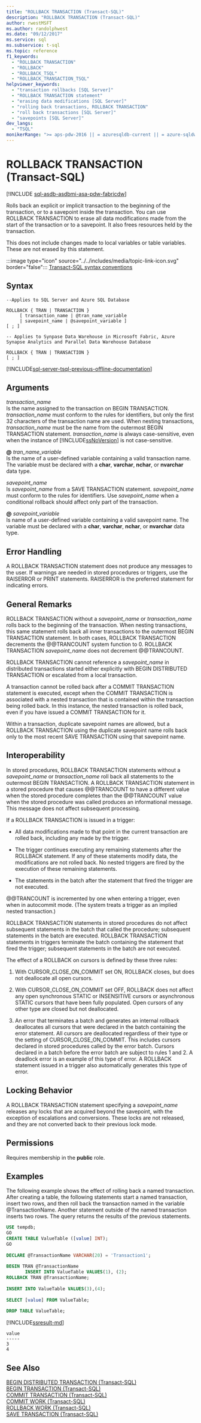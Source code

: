 ```yaml
---
title: "ROLLBACK TRANSACTION (Transact-SQL)"
description: "ROLLBACK TRANSACTION (Transact-SQL)"
author: rwestMSFT
ms.author: randolphwest
ms.date: "09/12/2017"
ms.service: sql
ms.subservice: t-sql
ms.topic: reference
f1_keywords:
  - "ROLLBACK TRANSACTION"
  - "ROLLBACK"
  - "ROLLBACK_TSQL"
  - "ROLLBACK_TRANSACTION_TSQL"
helpviewer_keywords:
  - "transaction rollbacks [SQL Server]"
  - "ROLLBACK TRANSACTION statement"
  - "erasing data modifications [SQL Server]"
  - "rolling back transactions, ROLLBACK TRANSACTION"
  - "roll back transactions [SQL Server]"
  - "savepoints [SQL Server]"
dev_langs:
  - "TSQL"
monikerRange: ">= aps-pdw-2016 || = azuresqldb-current || = azure-sqldw-latest || >= sql-server-2016 || >= sql-server-linux-2017 || = azuresqldb-mi-current || =fabric"
---
```

# ROLLBACK TRANSACTION (Transact-SQL)
[!INCLUDE [sql-asdb-asdbmi-asa-pdw-fabricdw](../../includes/applies-to-version/sql-asdb-asdbmi-asa-pdw-fabricdw.md)]

  Rolls back an explicit or implicit transaction to the beginning of the transaction, or to a savepoint inside the transaction. You can use ROLLBACK TRANSACTION to erase all data modifications made from the start of the transaction or to a savepoint. It also frees resources held by the transaction.  
  
  This does not include changes made to local variables or table variables. These are not erased by this statement.
  

 :::image type="icon" source="../../includes/media/topic-link-icon.svg" border="false"::: [Transact-SQL syntax conventions](../../t-sql/language-elements/transact-sql-syntax-conventions-transact-sql.md)  
  
## Syntax  
  
```syntaxsql
--Applies to SQL Server and Azure SQL Database

ROLLBACK { TRAN | TRANSACTION }   
     [ transaction_name | @tran_name_variable  
     | savepoint_name | @savepoint_variable ]   
[ ; ]  
```  
 
```syntaxsql
-- Applies to Synpase Data Warehouse in Microsoft Fabric, Azure Synapse Analytics and Parallel Data Warehouse Database
  
ROLLBACK { TRAN | TRANSACTION } 
[ ; ]  
```   
[!INCLUDE[sql-server-tsql-previous-offline-documentation](../../includes/sql-server-tsql-previous-offline-documentation.md)]

## Arguments
 *transaction_name*  
 Is the name assigned to the transaction on BEGIN TRANSACTION. *transaction_name* must conform to the rules for identifiers, but only the first 32 characters of the transaction name are used. When nesting transactions, *transaction_name* must be the name from the outermost BEGIN TRANSACTION statement. *transaction_name* is always case-sensitive, even when the instance of [!INCLUDE[ssNoVersion](../../includes/ssnoversion-md.md)] is not case-sensitive.  
  
 **@** *tran_name_variable*  
 Is the name of a user-defined variable containing a valid transaction name. The variable must be declared with a **char**, **varchar**, **nchar**, or **nvarchar** data type.  
  
 *savepoint_name*  
 Is *savepoint_name* from a SAVE TRANSACTION statement. *savepoint_name* must conform to the rules for identifiers. Use *savepoint_name* when a conditional rollback should affect only part of the transaction.  
  
 **@** *savepoint_variable*  
 Is name of a user-defined variable containing a valid savepoint name. The variable must be declared with a **char**, **varchar**, **nchar**, or **nvarchar** data type.  
  
## Error Handling  
 A ROLLBACK TRANSACTION statement does not produce any messages to the user. If warnings are needed in stored procedures or triggers, use the RAISERROR or PRINT statements. RAISERROR is the preferred statement for indicating errors.  
  
## General Remarks  
 ROLLBACK TRANSACTION without a *savepoint_name* or *transaction_name* rolls back to the beginning of the transaction. When nesting transactions, this same statement rolls back all inner transactions to the outermost BEGIN TRANSACTION statement. In both cases, ROLLBACK TRANSACTION decrements the @@TRANCOUNT system function to 0. ROLLBACK TRANSACTION *savepoint_name* does not decrement @@TRANCOUNT.  
  
 ROLLBACK TRANSACTION cannot reference a *savepoint_name* in distributed transactions started either explicitly with BEGIN DISTRIBUTED TRANSACTION or escalated from a local transaction.  
  
 A transaction cannot be rolled back after a COMMIT TRANSACTION statement is executed, except when the COMMIT TRANSACTION is associated with a nested transaction that is contained within the transaction being rolled back. In this instance, the nested transaction is rolled back, even if you have issued a COMMIT TRANSACTION for it.  
  
 Within a transaction, duplicate savepoint names are allowed, but a ROLLBACK TRANSACTION using the duplicate savepoint name rolls back only to the most recent SAVE TRANSACTION using that savepoint name.  
  
## Interoperability  
 In stored procedures, ROLLBACK TRANSACTION statements without a *savepoint_name* or *transaction_name* roll back all statements to the outermost BEGIN TRANSACTION. A ROLLBACK TRANSACTION statement in a stored procedure that causes @@TRANCOUNT to have a different value when the stored procedure completes than the @@TRANCOUNT value when the stored procedure was called produces an informational message. This message does not affect subsequent processing.  
  
 If a ROLLBACK TRANSACTION is issued in a trigger:  
  
-   All data modifications made to that point in the current transaction are rolled back, including any made by the trigger.  
  
-   The trigger continues executing any remaining statements after the ROLLBACK statement. If any of these statements modify data, the modifications are not rolled back. No nested triggers are fired by the execution of these remaining statements.  
  
-   The statements in the batch after the statement that fired the trigger are not executed.  
  
@@TRANCOUNT is incremented by one when entering a trigger, even when in autocommit mode. (The system treats a trigger as an implied nested transaction.)  
  
ROLLBACK TRANSACTION statements in stored procedures do not affect subsequent statements in the batch that called the procedure; subsequent statements in the batch are executed. ROLLBACK TRANSACTION statements in triggers terminate the batch containing the statement that fired the trigger; subsequent statements in the batch are not executed.  
  
The effect of a ROLLBACK on cursors is defined by these three rules:  
  
1.  With CURSOR_CLOSE_ON_COMMIT set ON, ROLLBACK closes, but does not deallocate all open cursors.  
  
2.  With CURSOR_CLOSE_ON_COMMIT set OFF, ROLLBACK does not affect any open synchronous STATIC or INSENSITIVE cursors or asynchronous STATIC cursors that have been fully populated. Open cursors of any other type are closed but not deallocated.  
  
3.  An error that terminates a batch and generates an internal rollback deallocates all cursors that were declared in the batch containing the error statement. All cursors are deallocated regardless of their type or the setting of CURSOR_CLOSE_ON_COMMIT. This includes cursors declared in stored procedures called by the error batch. Cursors declared in a batch before the error batch are subject to rules 1 and 2. A deadlock error is an example of this type of error. A ROLLBACK statement issued in a trigger also automatically generates this type of error.  
  
## Locking Behavior  
 A ROLLBACK TRANSACTION statement specifying a *savepoint_name* releases any locks that are acquired beyond the savepoint, with the exception of escalations and conversions. These locks are not released, and they are not converted back to their previous lock mode.  
  
## Permissions  
 Requires membership in the **public** role.  
  
## Examples  
 The following example shows the effect of rolling back a named transaction. After creating a table, the following statements start a named transaction, insert two rows, and then roll back the transaction named in the variable @TransactionName. Another statement outside of the named transaction inserts two rows. The query returns the results of the previous statements.   
  
```sql    
USE tempdb;  
GO  
CREATE TABLE ValueTable ([value] INT);  
GO  
  
DECLARE @TransactionName VARCHAR(20) = 'Transaction1';  
  
BEGIN TRAN @TransactionName  
       INSERT INTO ValueTable VALUES(1), (2);  
ROLLBACK TRAN @TransactionName;  
  
INSERT INTO ValueTable VALUES(3),(4);  
  
SELECT [value] FROM ValueTable;  
  
DROP TABLE ValueTable;  
```  
[!INCLUDE[ssresult-md](../../includes/ssresult-md.md)]  
```  
value  
-----   
3    
4  
```  
  
  
## See Also  
 [BEGIN DISTRIBUTED TRANSACTION &#40;Transact-SQL&#41;](../../t-sql/language-elements/begin-distributed-transaction-transact-sql.md)   
 [BEGIN TRANSACTION &#40;Transact-SQL&#41;](../../t-sql/language-elements/begin-transaction-transact-sql.md)   
 [COMMIT TRANSACTION &#40;Transact-SQL&#41;](../../t-sql/language-elements/commit-transaction-transact-sql.md)   
 [COMMIT WORK &#40;Transact-SQL&#41;](../../t-sql/language-elements/commit-work-transact-sql.md)   
 [ROLLBACK WORK &#40;Transact-SQL&#41;](../../t-sql/language-elements/rollback-work-transact-sql.md)   
 [SAVE TRANSACTION &#40;Transact-SQL&#41;](../../t-sql/language-elements/save-transaction-transact-sql.md)  
  
  

